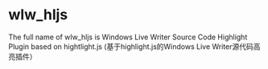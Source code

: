 wlw_hljs
========
  The full name of wlw_hljs is Windows Live Writer Source Code Highlight Plugin based on hightlight.js
  (基于highlight.js的Windows Live Writer源代码高亮插件）
